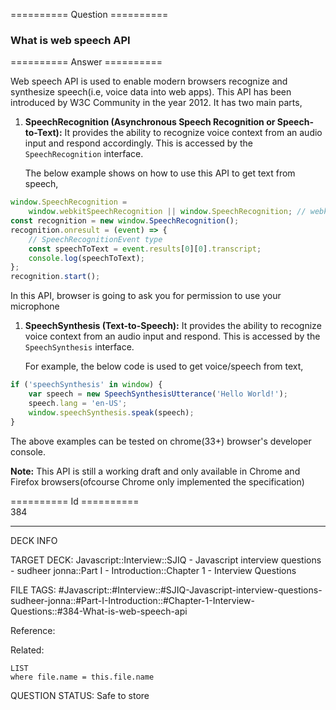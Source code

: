 ========== Question ==========  

### What is web speech API  

========== Answer ==========  

Web speech API is used to enable modern browsers recognize and synthesize speech(i.e, voice data into web apps). This API has been introduced by W3C Community in the year 2012. It has two main parts,

1. **SpeechRecognition (Asynchronous Speech Recognition or Speech-to-Text):** It provides the ability to recognize voice context from an audio input and respond accordingly. This is accessed by the `SpeechRecognition` interface.

    The below example shows on how to use this API to get text from speech,

```javascript
window.SpeechRecognition =
    window.webkitSpeechRecognition || window.SpeechRecognition; // webkitSpeechRecognition for Chrome and SpeechRecognition for FF
const recognition = new window.SpeechRecognition();
recognition.onresult = (event) => {
    // SpeechRecognitionEvent type
    const speechToText = event.results[0][0].transcript;
    console.log(speechToText);
};
recognition.start();
```

In this API, browser is going to ask you for permission to use your microphone

1. **SpeechSynthesis (Text-to-Speech):** It provides the ability to recognize voice context from an audio input and respond. This is accessed by the `SpeechSynthesis` interface.

    For example, the below code is used to get voice/speech from text,

```javascript
if ('speechSynthesis' in window) {
    var speech = new SpeechSynthesisUtterance('Hello World!');
    speech.lang = 'en-US';
    window.speechSynthesis.speak(speech);
}
```

The above examples can be tested on chrome(33+) browser's developer console.

**Note:** This API is still a working draft and only available in Chrome and Firefox browsers(ofcourse Chrome only implemented the specification)

========== Id ==========  
384

---

DECK INFO

TARGET DECK: Javascript::Interview::SJIQ - Javascript interview questions - sudheer jonna::Part I - Introduction::Chapter 1 - Interview Questions

FILE TAGS: #Javascript::#Interview::#SJIQ-Javascript-interview-questions-sudheer-jonna::#Part-I-Introduction::#Chapter-1-Interview-Questions::#384-What-is-web-speech-api

Reference:

Related:

```dataview
LIST
where file.name = this.file.name
```

QUESTION STATUS: Safe to store
